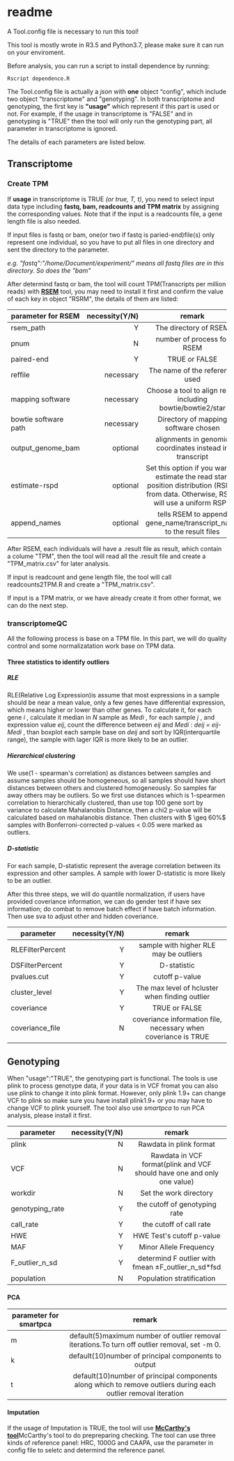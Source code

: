 # readme
A Tool.config file is necessary to run this tool!

This tool is mostly wrote in R3.5 and Python3.7, please make sure it can run on your enviroment.

Before analysis, you can run a script to install dependence by running:
```
Rscript dependence.R
```

The Tool.config file is actually a *json* with **one** object “config", which include two object "transcriptome" and "genotyping". In both transcriptome and genotyping, the first key is **"usage"** which represent if this part is used or not. For example, if the usage in transcriptome is "FALSE" and in genotyping is "TRUE" then the tool will only run the genotyping part, all parameter in transcriptome is ignored.

The details of each parameters are listed below.
## Transcriptome

### Create TPM
If **usage** in transcriptome is TRUE *(or true, T, t)*, you need to select input data type including **fastq, bam, readcounts and TPM matrix** by assigning the corresponding values. Note that if the input is a readcounts file, a gene length file is also needed.

If input files is fastq or bam, one(or two if fastq is paried-end)file(s) only represent one individual, so you have to put all files in one directory and sent the directory to the parameter.

*e.g. "fastq":"/home/Document/experiment/" means all fastq files are in this directory. So does the "bam"*

After determind fastq or bam, the tool will count TPM(Transcripts per million reads) with <a href="https://github.com/deweylab/RSEM" target="_blank">**RSEM**</a> tool, you may need to install it first and confirm the value of each key in object "RSRM", the details of them are listed:

| parameter for RSEM| necessity(Y/N)|  remark  |
| --------   | -----:  | :----:    |
|rsem_path|  Y  |The directory of RSEM|
|pnum|N|number of process for RSEM|
|paired-end|Y|TRUE or FALSE|
|reffile|necessary|The name of the reference used|
|mapping software|necessary|Choose a tool to align reads including bowtie/bowtie2/star|
|bowtie software path|necessary|Directory of mapping software chosen|
|output_genome_bam|optional|alignments in genomic coordinates instead in transcript|
|estimate-rspd|optional|Set this option if you want to estimate the read start position distribution (RSPD) from data. Otherwise, RSEM will use a uniform RSPD|
|append_names|optional|tells RSEM to append gene_name/transcript_name to the result files|

After RSEM, each individuals will have a .result file as result, which contain a colume "TPM", then the tool will read all the .result file and create a "TPM_matrix.csv" for later analysis.

If input is readcount and gene length file, the tool will call readcounts2TPM.R and create a "TPM_matrix.csv".

If input is a TPM matrix, or we have already create it from other format, we can do the next step.

### transcriptomeQC
All the following process is base on a TPM file.
In this part, we will do quality control and some normalizatation work base on TPM data.

#### Three statistics to identify outliers

##### RLE

RLE(Relative Log Expression)is assume that most expressions in a sample should be near a mean value, only a few genes have differential expression, which means higher or lower than other genes. To calculate it, for each gene *i* , calculate it median in *N* sample as *Medi* , for each sample *j* , and expression value *eij*, count the difference between *eij* and *Medi* : *deij = eij-Medi* , than boxplot each sample base on *deij* and sort by IQR(interquartile range), the sample with lager IQR is more likely to be an outlier. 

##### Hierarchical clustering

We use(1 - spearman's correlation) as distances between samples and assume samples should be homogeneous, so all samples should have short distances between others and clustered homogeneously. So samples far away others may be outliers. So we first use distances which is 1-spearmen correlation to hierarchically clustered, than use top 100 gene sort by variance to calculate Mahalanobis Distance, then a chi2 p-value will be calculated based on mahalanobis distance. Then clusters with $ \geq 60\%$ samples with Bonferroni-corrected p-values < 0.05 were marked as outliers.

##### D-statistic

For each sample, D-statistic represent the average correlation between its expression and other samples. A sample with lower D-statistic is more likely to be an outlier.

After this three steps, we will do quantile normalization, if users have provided coveriance information, we can do gender test if have sex information; do combat to remove batch effect if have batch information. Then use sva to adjust other and hidden coveriance.

| parameter        | necessity(Y/N)   |  remark  |
| --------   | -----:  | :----:  |
|RLEFilterPercent|Y|sample with higher RLE may be outliers|
|DSFilterPercent|Y|D-statistic|
|pvalues.cut|Y|cutoff p-value|
|cluster_level|Y|The max level of hcluster when finding outlier|
|coveriance|Y|TRUE or FALSE|
|coveriance_file|N|coveriance information file, necessary when coveriance is TRUE|

## Genotyping

When "usage":"TRUE", the genotyping part is functional. The tools is use plink to process genotype data, if your data is in VCF fromat you can also use plink to change it into plink format. However, only plink 1.9+ can change VCF to plink so make sure you have install plink1.9+ or you may have to change VCF to plink yourself. The tool also use *smartpca* to run PCA analysis, please install it first.

| parameter        | necessity(Y/N)   |  remark  |
| --------   | -----:  | :----:  |
|plink|N|Rawdata in plink format|
|VCF|N|Rawdata in VCF format(plink and VCF should have one and only one value)|
|workdir|N|Set the work directory|
|genotyping_rate|Y|the cutoff of genotyping rate|
|call_rate|Y|the cutoff of call rate|
|HWE|Y|HWE Test's cutoff p-value|
|MAF|Y|Minor Allele Frequency|
|F_outlier_n_sd|Y|determind F outlier with fmean $\pm$F_outlier_n_sd\*fsd|
|population|N|Population stratification| 

#### PCA
| parameter for smartpca| remark  |
| ------ | :----:  |
|m|default(5)maximum number of outlier removal iterations.To turn off outlier removal, set -m 0.|
|k|default(10)number of principal components to output|
|t|default(10)number of principal components along which to remove outliers during each outlier removal iteration|

#### Imputation
If the usage of Imputation is TRUE, the tool will use <a href="https://www.well.ox.ac.uk/~wrayner/tools/" target="_blank">**McCarthy's tool**</a>McCarthy's tool to do prepreparing checking. The tool can use three kinds of reference panel: HRC, 1000G and CAAPA, use the parameter in config file to seletc and determind the reference panel.

